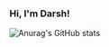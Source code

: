 ### Hi, I'm Darsh!

![Anurag's GitHub stats](https://github-readme-stats.vercel.app/api?username=darshdcoding&show_icons=true&theme=radical)
